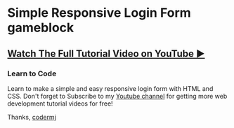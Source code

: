 # Simple Responsive Login Form gameblock
## [Watch The Full Tutorial Video on YouTube ▶](https://youtu.be/EohGVdsVJ_I)
### Learn to Code

Learn to make a simple and easy responsive login form with HTML and CSS. Don't forget to Subscribe to my [Youtube channel](https://www.youtube.com/c/codermj) for getting more web development tutorial videos for free!

Thanks,
[codermj](https://twitter.com/mjshofy)
